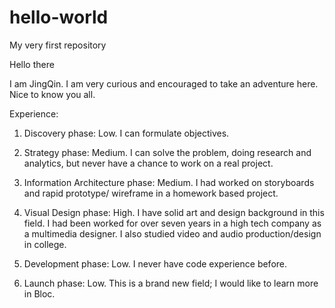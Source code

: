 # hello-world
My very first repository

Hello there

I am JingQin. I am very curious and encouraged to take an adventure here. Nice to know you all. 

Experience:

1. Discovery phase: 
Low. I can formulate objectives.

2. Strategy phase: Medium.
I can solve the problem, doing research and analytics, but never have a chance to work on a real project.

3. Information Architecture phase: Medium.
I had worked on storyboards and rapid prototype/ wireframe in a homework based project.

4. Visual Design phase: High. 
I have solid art and design background in this field. I had been worked for over seven years in a high tech company as a multimedia designer. I also studied video and audio production/design in college.

5. Development phase: Low. I never have code experience before.

6. Launch phase: Low. 
This is a brand new field; I would like to learn more in Bloc.
